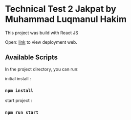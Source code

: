 # Technical Test 2 Jakpat by Muhammad Luqmanul Hakim

This project was build with React JS

Open:  [link](jakpat-test2-luqman.vercel.app) to view deployment web.

## Available Scripts

In the project directory, you can run:

initial install : 
### `npm install`


start project : 
### `npm run start`

